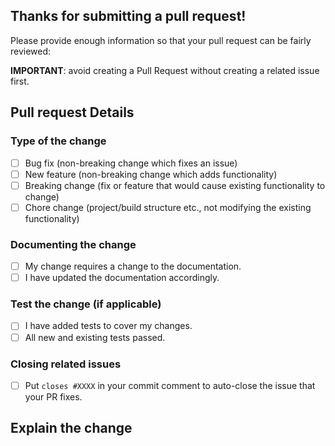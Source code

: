 ## Thanks for submitting a pull request!

Please provide enough information so that your pull request can be fairly reviewed:

**IMPORTANT**: avoid creating a Pull Request without creating a related issue first.

## Pull request Details

### Type of the change
- [ ] Bug fix (non-breaking change which fixes an issue)
- [ ] New feature (non-breaking change which adds functionality)
- [ ] Breaking change (fix or feature that would cause existing functionality to change)
- [ ] Chore change (project/build structure etc., not modifying the existing functionality)

### Documenting the change
- [ ] My change requires a change to the documentation.
- [ ] I have updated the documentation accordingly.

### Test the change (if applicable)
- [ ] I have added tests to cover my changes.
- [ ] All new and existing tests passed.

### Closing related issues

- [ ] Put `closes #XXXX` in your commit comment to auto-close the issue that your PR fixes.

## Explain the change

<!-- add an explanation of what the change request do and why you'd like the CR to be included in the repository. -->


